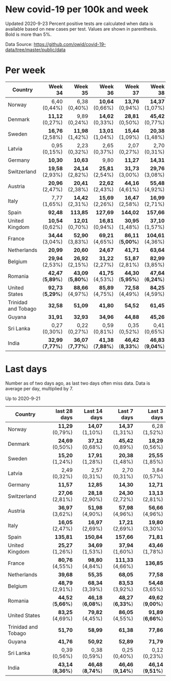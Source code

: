 # New covid-19 per 100k and week
Updated 2020-9-23
Percent positive tests are calculated when data is available based on new cases per test.  Values are shown in parenthesis.  Bold is more than 5%.

Data Source: https://github.com/owid/covid-19-data/tree/master/public/data

# Per week
|Country|Week 34|Week 35|Week 36|Week 37|Week 38|Week 39|
| --- | --: | --: | --: | --: | --: | --: |
|Norway|6,40 (0,44%) |6,38 (0,40%) |**10,64** (0,66%) |**13,76** (0,94%) |**14,37** (1,07%) |**15,28** (0,00%) |
|Denmark|**11,12** (0,27%) |9,89 (0,24%) |**14,62** (0,33%) |**28,81** (0,50%) |**45,42** (0,77%) |**78,63** (0,00%) |
|Sweden|**16,76** (2,58%) |**11,98** (1,42%) |**13,01** (1,04%) |**15,44** (1,09%) |**20,38** (1,48%) |**11,02** |
|Latvia|0,95 (0,15%) |2,23 (0,32%) |2,65 (0,37%) |2,07 (0,27%) |2,70 (0,31%) |5,57 (0,68%) |
|Germany|**10,30** |**10,63** |9,80 |**11,27** |**14,31** |**12,57** |
|Switzerland|**19,58** (2,93%) |**24,14** (2,82%) |**25,81** (2,54%) |**31,73** (3,00%) |**29,76** (3,08%) |**37,12** (0,00%) |
|Austria|**20,96** (2,47%) |**20,41** (2,38%) |**22,62** (2,43%) |**44,16** (4,61%) |**55,48** (4,92%) |**50,49** (4,37%) |
|Italy|7,77 (1,65%) |**14,42** (2,31%) |**15,69** (2,26%) |**16,47** (2,58%) |**16,99** (2,71%) |**16,70** (3,29%) |
|Spain|**92,48** |**113,85** |**127,69** |**144,02** |**157,66** |**316,11** |
|United Kingdom|**10,54** (0,62%) |**12,01** (0,70%) |**16,81** (0,94%) |**30,95** (1,48%) |**37,10** (1,57%) |**45,35** (2,02%) |
|France|**34,44** (3,04%) |**52,90** (3,83%) |**69,21** (4,65%) |**86,11** (**5,00%**) |**104,61** (4,36%) |**92,50** |
|Netherlands|**20,99** |**20,60** |**24,67** |**41,71** |**63,64** |**85,80** |
|Belgium|**29,94** (2,53%) |**26,92** (2,15%) |**31,22** (2,27%) |**51,87** (2,81%) |**82,99** (3,85%) |**12,12** (1,39%) |
|Romania|**42,47** (**5,89%**) |**43,09** (**5,80%**) |**41,75** (4,53%) |**44,30** (**5,95%**) |**47,64** (**6,24%**) |**37,58** (**6,82%**) |
|United States|**92,73** (**5,29%**) |**88,66** (4,97%) |**85,89** (4,75%) |**72,58** (4,49%) |**84,25** (4,59%) |**92,57** |
|Trinidad and Tobago|**32,58** |**51,09** |**41,80** |**54,52** |**61,45** |**28,84** |
|Guyana|**31,91** |**32,93** |**34,96** |**44,88** |**45,26** |**79,80** |
|Sri Lanka|0,27 (0,30%) |0,22 (0,27%) |0,59 (0,81%) |0,35 (0,52%) |0,41 (0,65%) |0,33 (0,38%) |
|India|**32,99** (**7,77%**) |**36,07** (**7,77%**) |**41,38** (**7,88%**) |**46,42** (**8,33%**) |**46,83** (**9,04%**) |**41,49** (**9,32%**) |

# Last days
Number as of two days ago, as last two days often miss data.  Data is average per day, multiplied by 7.

Up to 2020-9-21

|Country|last 28 days|Last 14 days|Last 7 days|Last 3 days|
| --- | --: | --: | --: | --: |
|Norway|**11,29** (0,79%)|**14,07** (1,10%)|**14,37** (1,31%)|6,28 (1,52%)|
|Denmark|**24,69** (0,50%)|**37,12** (0,68%)|**45,42** (0,89%)|**18,29** (0,56%)|
|Sweden|**15,20** (1,24%)|**17,91** (1,28%)|**20,38** (1,48%)|**25,55** (1,85%)|
|Latvia|2,49 (0,32%)|2,57 (0,31%)|2,70 (0,31%)|3,84 (0,57%)|
|Germany|**11,57**|**12,85**|**14,30**|**12,71**|
|Switzerland|**27,06** (2,81%)|**28,18** (2,90%)|**24,30** (2,72%)|**13,13** (2,81%)|
|Austria|**36,97** (3,62%)|**51,98** (4,90%)|**57,98** (4,96%)|**56,66** (4,96%)|
|Italy|**16,05** (2,47%)|**16,97** (2,69%)|**17,21** (2,69%)|**19,80** (3,30%)|
|Spain|**135,81**|**150,84**|**157,66**|**71,81**|
|United Kingdom|**25,27** (1,26%)|**34,69** (1,53%)|**37,94** (1,60%)|**43,46** (1,78%)|
|France|**80,76** (4,55%)|**98,80** (4,84%)|**111,33** (4,66%)|**136,85**|
|Netherlands|**39,68**|**55,35**|**68,05**|**77,58**|
|Belgium|**48,79** (2,91%)|**68,34** (3,39%)|**83,53** (3,92%)|**54,48** (3,65%)|
|Romania|**44,52** (**5,66%**)|**46,18** (**6,08%**)|**48,27** (**6,33%**)|**49,62** (**9,00%**)|
|United States|**83,25** (4,69%)|**79,82** (4,45%)|**86,05** (4,55%)|**91,89** (**6,66%**)|
|Trinidad and Tobago|**51,70**|**58,99**|**61,38**|**77,86**|
|Guyana|**41,76**|**50,92**|**52,89**|**71,79**|
|Sri Lanka|0,39 (0,56%)|0,38 (0,59%)|0,25 (0,40%)|0,12 (0,23%)|
|India|**43,14** (**8,36%**)|**46,48** (**8,74%**)|**46,46** (**9,14%**)|**46,14** (**9,51%**)|
